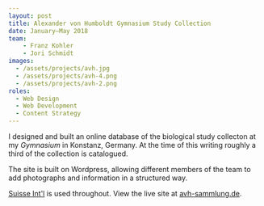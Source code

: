 ```yaml
---
layout: post
title: Alexander von Humboldt Gymnasium Study Collection
date: January—May 2018
team:
    - Franz Kohler
    - Jori Schmidt
images: 
  - /assets/projects/avh.jpg
  - /assets/projects/avh-4.png
  - /assets/projects/avh-2.png
roles:
  - Web Design
  - Web Development
  - Content Strategy
---
```


I designed and built an online database of the biological study collecton at my _Gymnasium_ in Konstanz, Germany. At the time of this writing roughly a third of the collection is catalogued.

The site is built on Wordpress, allowing different members of the team to add photographs and information in a structured way.

[Suisse Int'l](https://www.swisstypefaces.com/fonts/suisse/) is used throughout. View the live site at [avh-sammlung.de](http://avh-sammlung.de/).